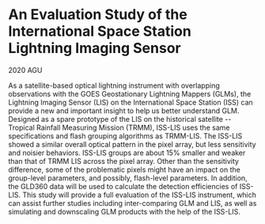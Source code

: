 # An Evaluation Study of the International Space Station Lightning Imaging Sensor
2020 AGU

As a satellite-based optical lightning instrument with overlapping observations with the GOES Geostationary Lightning Mappers (GLMs), the Lightning Imaging Sensor (LIS) on the International Space Station (ISS) can provide a new and important insight to help us better understand GLM. Designed as a spare prototype of the LIS on the historical satellite -- Tropical Rainfall Measuring Mission (TRMM), ISS-LIS uses the same specifications and flash grouping algorithms as TRMM-LIS. The ISS-LIS showed a similar overall optical pattern in the pixel array, but less sensitivity and noisier behaviors. ISS-LIS groups are about 15% smaller and weaker than that of TRMM LIS across the pixel array. Other than the sensitivity difference, some of the problematic pixels might have an impact on the group-level parameters, and possibly, flash-level parameters. In addition, the GLD360 data will be used to calculate the detection efficiencies of ISS-LIS. This study will provide a full evaluation of the ISS-LIS instrument, which can assist further studies including inter-comparing GLM and LIS, as well as simulating and downscaling GLM products with the help of the ISS-LIS.
